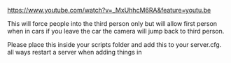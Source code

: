 https://www.youtube.com/watch?v=_MxUhhcM6RA&feature=youtu.be

This will force people into the third person only but will allow first person when in cars if you leave the car the camera will jump back to third person.

Please place this inside your scripts folder and add this to your server.cfg. all ways restart a server when adding things in
